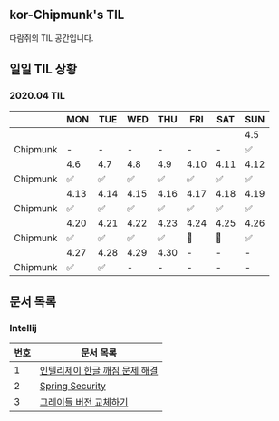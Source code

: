 ## kor-Chipmunk's TIL

다람쥐의 TIL 공간입니다.

## 일일 TIL 상황

### 2020.04 TIL
||MON|TUE|WED|THU|FRI|SAT|SUN|
|---|---|---|---|---|---|---|---|
||||||||4.5|
|Chipmunk|-|-|-|-|-|-|✅|
||4.6|4.7|4.8|4.9|4.10|4.11|4.12|
|Chipmunk|✅|✅|✅|✅|✅|✅|✅|
||4.13|4.14|4.15|4.16|4.17|4.18|4.19|
|Chipmunk|✅|✅|✅|✅|✅|✅|✅|
||4.20|4.21|4.22|4.23|4.24|4.25|4.26|
|Chipmunk|✅|✅|✅|✅|📖|🍺|✅|
||4.27|4.28|4.29|4.30|-|-|-|
|Chipmunk|✅|✅|-|-|-|-|-|

## 문서 목록

### Intellij

|번호|문서 목록|
|---|---|
|1|[인텔리제이 한글 깨짐 문제 해결](./2020-04-05/Intellij-Korean-Encoding-Problem.md)|
|2|[Spring Security](./2020-04-06/spring-security.md)|
|3|[그레이들 버전 교체하기](./2020-04-19/gradle-version.md)|